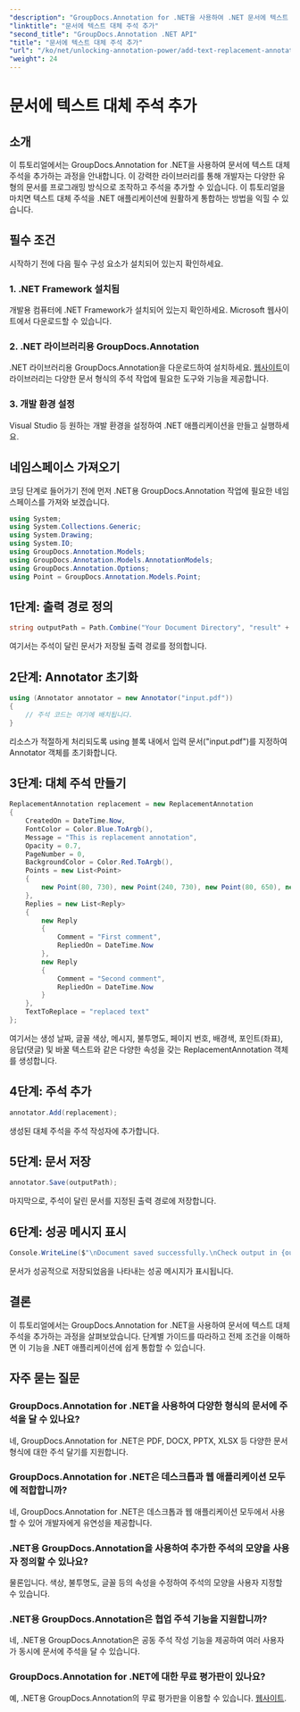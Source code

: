```yaml
---
"description": "GroupDocs.Annotation for .NET을 사용하여 .NET 문서에 텍스트 대체 주석을 손쉽게 추가하는 방법을 알아보세요. 문서 조작 기능을 향상시켜 보세요."
"linktitle": "문서에 텍스트 대체 주석 추가"
"second_title": "GroupDocs.Annotation .NET API"
"title": "문서에 텍스트 대체 주석 추가"
"url": "/ko/net/unlocking-annotation-power/add-text-replacement-annotation/"
"weight": 24
---
```


# 문서에 텍스트 대체 주석 추가

## 소개
이 튜토리얼에서는 GroupDocs.Annotation for .NET을 사용하여 문서에 텍스트 대체 주석을 추가하는 과정을 안내합니다. 이 강력한 라이브러리를 통해 개발자는 다양한 유형의 문서를 프로그래밍 방식으로 조작하고 주석을 추가할 수 있습니다. 이 튜토리얼을 마치면 텍스트 대체 주석을 .NET 애플리케이션에 원활하게 통합하는 방법을 익힐 수 있습니다.
## 필수 조건
시작하기 전에 다음 필수 구성 요소가 설치되어 있는지 확인하세요.
### 1. .NET Framework 설치됨
개발용 컴퓨터에 .NET Framework가 설치되어 있는지 확인하세요. Microsoft 웹사이트에서 다운로드할 수 있습니다.
### 2. .NET 라이브러리용 GroupDocs.Annotation
.NET 라이브러리용 GroupDocs.Annotation을 다운로드하여 설치하세요. [웹사이트](https://releases.groupdocs.com/annotation/net/)이 라이브러리는 다양한 문서 형식의 주석 작업에 필요한 도구와 기능을 제공합니다.
### 3. 개발 환경 설정
Visual Studio 등 원하는 개발 환경을 설정하여 .NET 애플리케이션을 만들고 실행하세요.

## 네임스페이스 가져오기
코딩 단계로 들어가기 전에 먼저 .NET용 GroupDocs.Annotation 작업에 필요한 네임스페이스를 가져와 보겠습니다.
```csharp
using System;
using System.Collections.Generic;
using System.Drawing;
using System.IO;
using GroupDocs.Annotation.Models;
using GroupDocs.Annotation.Models.AnnotationModels;
using GroupDocs.Annotation.Options;
using Point = GroupDocs.Annotation.Models.Point;
```
## 1단계: 출력 경로 정의
```csharp
string outputPath = Path.Combine("Your Document Directory", "result" + Path.GetExtension("input.pdf"));
```
여기서는 주석이 달린 문서가 저장될 출력 경로를 정의합니다.
## 2단계: Annotator 초기화
```csharp
using (Annotator annotator = new Annotator("input.pdf"))
{
    // 주석 코드는 여기에 배치됩니다.
}
```
리소스가 적절하게 처리되도록 using 블록 내에서 입력 문서("input.pdf")를 지정하여 Annotator 객체를 초기화합니다.
## 3단계: 대체 주석 만들기
```csharp
ReplacementAnnotation replacement = new ReplacementAnnotation
{
    CreatedOn = DateTime.Now,
    FontColor = Color.Blue.ToArgb(),
    Message = "This is replacement annotation",
    Opacity = 0.7,
    PageNumber = 0,
    BackgroundColor = Color.Red.ToArgb(),
    Points = new List<Point>
    {
        new Point(80, 730), new Point(240, 730), new Point(80, 650), new Point(240, 650)
    },
    Replies = new List<Reply>
    {
        new Reply
        {
            Comment = "First comment",
            RepliedOn = DateTime.Now
        },
        new Reply
        {
            Comment = "Second comment",
            RepliedOn = DateTime.Now
        }
    },
    TextToReplace = "replaced text"
};
```
여기서는 생성 날짜, 글꼴 색상, 메시지, 불투명도, 페이지 번호, 배경색, 포인트(좌표), 응답(댓글) 및 바꿀 텍스트와 같은 다양한 속성을 갖는 ReplacementAnnotation 객체를 생성합니다.
## 4단계: 주석 추가
```csharp
annotator.Add(replacement);
```
생성된 대체 주석을 주석 작성자에 추가합니다.
## 5단계: 문서 저장
```csharp
annotator.Save(outputPath);
```
마지막으로, 주석이 달린 문서를 지정된 출력 경로에 저장합니다.
## 6단계: 성공 메시지 표시
```csharp
Console.WriteLine($"\nDocument saved successfully.\nCheck output in {outputPath}.");
```
문서가 성공적으로 저장되었음을 나타내는 성공 메시지가 표시됩니다.

## 결론
이 튜토리얼에서는 GroupDocs.Annotation for .NET을 사용하여 문서에 텍스트 대체 주석을 추가하는 과정을 살펴보았습니다. 단계별 가이드를 따라하고 전제 조건을 이해하면 이 기능을 .NET 애플리케이션에 쉽게 통합할 수 있습니다.
## 자주 묻는 질문
### GroupDocs.Annotation for .NET을 사용하여 다양한 형식의 문서에 주석을 달 수 있나요?
네, GroupDocs.Annotation for .NET은 PDF, DOCX, PPTX, XLSX 등 다양한 문서 형식에 대한 주석 달기를 지원합니다.
### GroupDocs.Annotation for .NET은 데스크톱과 웹 애플리케이션 모두에 적합합니까?
네, GroupDocs.Annotation for .NET은 데스크톱과 웹 애플리케이션 모두에서 사용할 수 있어 개발자에게 유연성을 제공합니다.
### .NET용 GroupDocs.Annotation을 사용하여 추가한 주석의 모양을 사용자 정의할 수 있나요?
물론입니다. 색상, 불투명도, 글꼴 등의 속성을 수정하여 주석의 모양을 사용자 지정할 수 있습니다.
### .NET용 GroupDocs.Annotation은 협업 주석 기능을 지원합니까?
네, .NET용 GroupDocs.Annotation은 공동 주석 작성 기능을 제공하여 여러 사용자가 동시에 문서에 주석을 달 수 있습니다.
### GroupDocs.Annotation for .NET에 대한 무료 평가판이 있나요?
예, .NET용 GroupDocs.Annotation의 무료 평가판을 이용할 수 있습니다. [웹사이트](https://releases.groupdocs.com/).